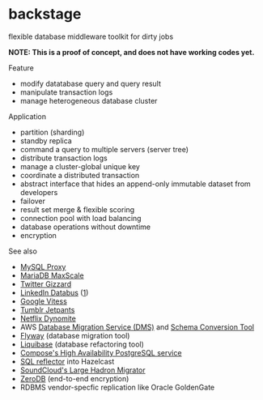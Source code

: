 backstage
=========

flexible database middleware toolkit for dirty jobs

**NOTE: This is a proof of concept, and does not have working codes yet.**

Feature
* modify datatabase query and query result
* manipulate transaction logs
* manage heterogeneous database cluster

Application
* partition (sharding)
* standby replica
* command a query to multiple servers (server tree)
* distribute transaction logs
* manage a cluster-global unique key
* coordinate a distributed transaction
* abstract interface that hides an append-only immutable dataset from developers
* failover
* result set merge & flexible scoring
* connection pool with load balancing
* database operations without downtime
* encryption

See also
* [MySQL Proxy](http://dev.mysql.com/doc/mysql-proxy/)
* [MariaDB MaxScale](https://mariadb.com/products/mariadb-maxscale)
* [Twitter Gizzard](https://github.com/twitter/gizzard)
* [LinkedIn Databus](https://engineering.linkedin.com/data-replication/open-sourcing-databus-linkedins-low-latency-change-data-capture-system) ([1](http://data.linkedin.com/projects/databus))
* [Google Vitess](https://github.com/youtube/vitess)
* [Tumblr Jetpants](https://github.com/tumblr/jetpants)
* [Netflix Dynomite](http://techblog.netflix.com/2014/11/introducing-dynomite.html)
* AWS [Database Migration Service (DMS)](http://aws.amazon.com/dms/) and [Schema Conversion Tool](http://docs.aws.amazon.com/SchemaConversionTool/latest/userguide/Welcome.html)
* [Flyway](http://flywaydb.org/) (database migration tool)
* [Liquibase](http://www.liquibase.org/) (database refactoring tool)
* [Compose's High Availability PostgreSQL service](https://blog.compose.io/high-availability-for-postgresql-batteries-not-included/)
* [SQL reflector](http://www.speedment.com/SpeedmentSqlReflector.html) into Hazelcast
* [SoundCloud's Large Hadron Migrator](https://github.com/soundcloud/lhm)
* [ZeroDB](http://www.zerodb.io/) (end-to-end encryption)
* RDBMS vendor-specfic replication like Oracle GoldenGate
